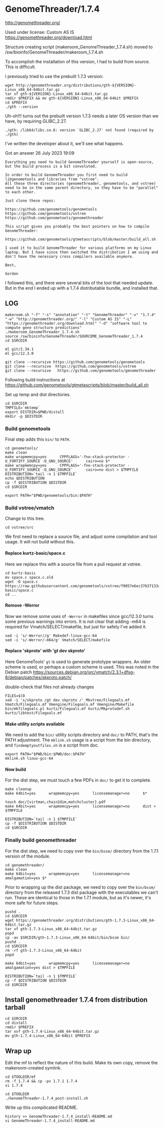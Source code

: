 GenomeThreader/1.7.4
====================

<http://genomethreader.org/>

Used under license:
Custom AS IS
<https://genomethreader.org/download.html>

Structure creating script (makeroom_GenomeThreader_1.7.4.sh) moved to /sw/bioinfo/GenomeThreader/makeroom_1.7.4.sh

To accomplish the installation of this version, I had to build from source. This is difficult.

I previously tried to use the prebuilt 1.7.3 version:

    wget http://genomethreader.org/distributions/gth-${VERSION}-Linux_x86_64-64bit.tar.gz
    tar xf gth-${VERSION}-Linux_x86_64-64bit.tar.gz 
    rmdir $PREFIX && mv gth-${VERSION}-Linux_x86_64-64bit $PREFIX
    cd $PREFIX
    ./gth --version

Uh-oh!!! turns out the prebuilt version 1.7.3 needs a later OS version than we have, by requiring GLIBC_2.27.

    ./gth: /lib64/libc.so.6: version `GLIBC_2.27' not found (required by ./gth)

I've written the developer about it, we'll see what happens.

Got an answer 26 July 2023 19:09

    Everything you need to build GenomeThreader yourself is open-source, but the build process is a bit convoluted.

    In order to build GenomeThreader you first need to build libgenometools and libraries from "vstree".
    All these three directories (genomethreader, genometools, and vstree) need to be in the same parent directory, so they have to be "parallel" to each other.

    Just clone these repos:

    https://github.com/genometools/genometools
    https://github.com/genometools/vstree
    https://github.com/genometools/genomethreader

    This script gives you probably the best pointers on how to compile GenomeThreader:

    https://github.com/genometools/gtmetascripts/blob/master/build_all.sh

    I used it to build GenomeThreader for various platforms on my Linux laptop. But I have since then switched the distribution I am using and don't have the necessary cross compilers available anymore.

    Best,

    Gordon

I followed this, and there were several bits of the tool that needed update.
But in the end I ended up with a 1.7.4 distributable bundle, and installed that.


LOG
---

    makeroom.sh "-f" "-s" "annotation" "-t" "GenomeThreader" "-v" "1.7.4" "-w" "http://genomethreader.org/" "-l" "Custom AS IS" "-L" "https://genomethreader.org/download.html" "-d" "software tool to compute gene structure predictions"
    ./makeroom_GenomeThreader_1.7.4.sh 
    source /sw/bioinfo/GenomeThreader/SOURCEME_GenomeThreader_1.7.4
    cd $SRCDIR

    ml git/2.34.1
    ml gcc/12.3.0

    git clone --recursive https://github.com/genometools/genometools
    git clone --recursive  https://github.com/genometools/vstree
    git clone --recursive   https://github.com/genometools/genomethreader

Following build instructions at https://github.com/genometools/gtmetascripts/blob/master/build_all.sh

Set up temp and dist directories.

    cd $SRCDIR
    TMPFILE=`mktemp`
    export DISTDIR=$PWD/distall
    mkdir -p $DISTDIR


### Build genometools

Final step adds this `bin/` to `PATH`.

    cd genometools/
    make clean
    make wrapmemcpy=yes      CPPFLAGS='-fno-stack-protector -U_FORTIFY_SOURCE -D_GNU_SOURCE'      cairo=no $*
    make wrapmemcpy=yes      CPPFLAGS='-fno-stack-protector -U_FORTIFY_SOURCE -D_GNU_SOURCE'      cairo=no dist > $TMPFILE
    DISTRIBUTION=`tail -n 1 $TMPFILE`
    echo $DISTRIBUTION
    cp -f $DISTRIBUTION $DISTDIR
    cd $SRCDIR

    export PATH="$PWD/genometools/bin:$PATH"


### Build vstree/vmatch

Change to this tree.

    cd vstree/src

We first need to replace a source file, and adjust some compilation and tool
usage. It will not build without this.

#### Replace kurtz-basic/space.c

Here we replace this with a source file from a pull request at vstree.

    cd kurtz-basic
    mv space.c space.c.old
    wget -O space.c https://raw.githubusercontent.com/genometools/vstree/f9057e6ec37637133a4ab010a4361f33db3aca3c/src/kurtz-basic/space.c
    cd ..

#### Remove -Werror

Now we remove some uses of `-Werror` in makefiles since gcc/12.3.0 turns some
previous warnings into errors. It is not clear that adding -m64 is required for
Vmatch/SELECT/makefile, but just for safety I've added it.

    sed -i 's/-Werror//g' Makedef-linux-gcc-64
    sed -i 's/-Werror/-m64/g' Vmatch/SELECT/makefile 

#### Replace 'skproto' with 'gt dev skproto'

Here GenomeTools' `gt` is used to generate prototype wrappers. An older scheme
is used, or perhaps a custom scheme is used. This was noted in the Debian patch
https://sources.debian.org/src/vmatch/2.3.1+dfsg-8/debian/patches/skproto.patch/

double-check that files not already changes

    FILES=$(O
    sed -i 's/skproto /gt dev skproto /' Mkvtree/Filegoals.mf Vmatch/Filegoals.mf Vmengine/Filegoals.mf Vmengine/Makefile bin/mkfilegoals.pl kurtz/Filegoals.mf kurtz/Mkprotodef.sh kurtz/libtest/Filegoals.mf

#### Make utility scripts available

We need to add the `bin/` utility scripts directory and `doc/` to PATH, that's
the PATH adjustment.  The `mklink.sh` usage is a script from the bin directory,
and `findemptyoutfiles.sh` is a script from doc.

    export PATH="$PWD/bin:$PWD/doc:$PATH"
    mklink.sh linux-gcc-64

#### Now build

For the dist step, we must touch a few PDFs in `doc/` to get it to complete.

    make cleanup
    make 64bit=yes      wrapmemcpy=yes      licensemanager=no      $*

    touch doc/{virtman,chain2dim,matchcluster}.pdf
    make 64bit=yes      wrapmemcpy=yes      licensemanager=no      dist > $TMPFILE

    DISTRIBUTION=`tail -n 1 $TMPFILE`
    cp -f $DISTRIBUTION $DISTDIR
    cd $SRCDIR


### Finally build genomethreader

For the dist step, we need to copy over the `bin/bssm/` directory from the 1.7.1 version of the module.

    cd genomethreader/
    make clean
    make 64bit=yes      wrapmemcpy=yes      licensemanager=no      amalgamation=yes $*

Prior to wrapping up the dist package, we need to copy over the `bin/bssm/`
directory from the released 1.7.3 dist package with the executables we can't
run. These are identical to those in the 1.7.1 module, but as it's newer, it's
more safe for future steps.

    pushd .
    cd $SRCDIR
    wget https://genomethreader.org/distributions/gth-1.7.3-Linux_x86_64-64bit.tar.gz
    tar xf gth-1.7.3-Linux_x86_64-64bit.tar.gz
    popd
    cp -av $SRCDIR/gth-1.7.3-Linux_x86_64-64bit/bin/bssm bin/
    pushd .
    cd $SRCDIR
    rm -rf gth-1.7.3-Linux_x86_64-64bit
    popd

    make 64bit=yes      wrapmemcpy=yes      licensemanager=no      amalgamation=yes dist > $TMPFILE

    DISTRIBUTION=`tail -n 1 $TMPFILE`
    cp -f $DISTRIBUTION $DISTDIR
    cd $SRCDIR



## Install genomethreader 1.7.4 from distribution tarball

    cd $SRCDIR
    cd distall
    rmdir $PREFIX
    tar xvf gth-1.7.4-Linux_x86_64-64bit.tar.gz
    mv gth-1.7.4-Linux_x86_64-64bit $PREFIX


## Wrap up

Edit the mf to reflect the nature of this build. Make its own copy, remove the
makeroom-created symlink.

    cd $TOOLDIR/mf
    rm -f 1.7.4 && cp -pv 1.7.1 1.7.4
    vi 1.7.4

    cd $TOOLDIR
    ./GenomeThreader-1.7.4_post-install.sh

Write up this compilicated README.

    history >> GenomeThreader-1.7.4_install-README.md
    vi GenomeThreader-1.7.4_install-README.md

